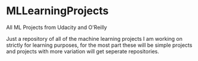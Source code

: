 # MLLearningProjects
All ML Projects from Udacity and O'Reilly


Just a repository of all of the machine learning projects I am working on strictly for learning purposes, for the most part these will be simple projects and projects with more variation will get seperate repositories.